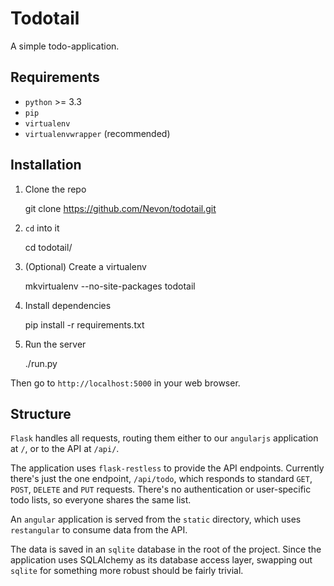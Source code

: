 # Todotail

A simple todo-application.

## Requirements

* `python` >= 3.3
* `pip`
* `virtualenv`
* `virtualenvwrapper` (recommended)

## Installation

1. Clone the repo

    git clone https://github.com/Nevon/todotail.git

2. `cd` into it

    cd todotail/

3. (Optional) Create a virtualenv

    mkvirtualenv --no-site-packages todotail

4. Install dependencies

    pip install -r requirements.txt

5. Run the server

    ./run.py

Then go to `http://localhost:5000` in your web browser.

## Structure

`Flask` handles all requests, routing them either to our `angularjs` application at `/`, or to the API at `/api/`.

The application uses `flask-restless` to provide the API endpoints. Currently there's just the one endpoint, `/api/todo`, 
which responds to standard `GET`, `POST`, `DELETE` and `PUT` requests. There's no authentication or user-specific todo
lists, so everyone shares the same list.

An `angular` application is served from the `static` directory, which uses `restangular` to consume data from the API.

The data is saved in an `sqlite` database in the root of the project. Since the application uses SQLAlchemy as its 
database access layer, swapping out `sqlite` for something more robust should be fairly trivial.
    